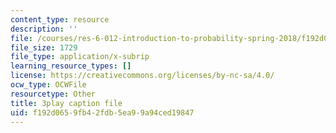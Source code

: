 ```yaml
---
content_type: resource
description: ''
file: /courses/res-6-012-introduction-to-probability-spring-2018/f192d0659fb42fdb5ea99a94ced19847_MlsVWPWIxHI.srt
file_size: 1729
file_type: application/x-subrip
learning_resource_types: []
license: https://creativecommons.org/licenses/by-nc-sa/4.0/
ocw_type: OCWFile
resourcetype: Other
title: 3play caption file
uid: f192d065-9fb4-2fdb-5ea9-9a94ced19847
---
```

